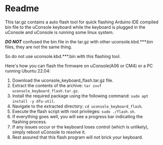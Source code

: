 # Readme

This tar.gz contains a auto flash tool for quick flashing Arduino IDE compiled bin file to the uConsole keyboard while the keyboard is plugged in the uConsole and uConsole is running some linux system.

***DO NOT*** confused the bin file in the tar.gz  with other uconsole.kbd.***.bin files, they are not the same thing.

So do not use uconsole.kbd.***.bin  with this flashing tool.


Here's how you can flash the firmware on uConsole(A06 or CM4) or a PC running Ubuntu 22.04:

1. Download the uconsole_keyboard_flash.tar.gz file.
2. Extract the contents of the archive: `tar zxvf uconsole_keyboard_flash.tar.gz`.
3. Install the required package using the following command: `sudo apt install -y dfu-util`.
4. Navigate to the extracted directory: `cd uconsole_keyboard_flash`.
5. Execute the flash script with root privileges: `sudo ./flash.sh`.
6. If everything goes well, you will see a progress bar indicating the flashing process.
7. If any issues occur or the keyboard loses control (which is unlikely), simply reboot uConsole to resolve it.
8. Rest assured that this flash program will not brick your keyboard.



